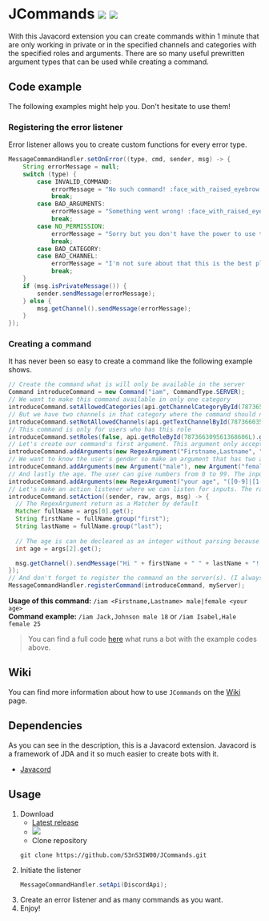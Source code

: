 # JCommands [![](https://img.shields.io/badge/Version-1.4.0-blue)](https://github.com/S3nS3IW00/JCommands) [![](https://img.shields.io/badge/Javadoc-Latest-green)](https://s3ns3iw00.github.io/JCommands/javadoc/)  
With this Javacord extension you can create commands within 1 minute that are only working in private or in the specified channels and categories with the specified roles and arguments.  There are so many useful prewritten argument types that can be used while creating a command.
  
## Code example  
The following examples might help you. Don't hesitate to use them!  
### Registering the error listener  
Error listener allows you to create custom functions for every error type.  
```java  
MessageCommandHandler.setOnError((type, cmd, sender, msg) -> {  
    String errorMessage = null;  
    switch (type) {  
        case INVALID_COMMAND:  
            errorMessage = "No such command! :face_with_raised_eyebrow:";  
            break;  
        case BAD_ARGUMENTS:  
            errorMessage = "Something went wrong! :face_with_raised_eyebrow: Usage: " + cmd.getUsage();  
            break;  
        case NO_PERMISSION:  
            errorMessage = "Sorry but you don't have the power to use this command! :face_with_raised_eyebrow:";  
            break;  
        case BAD_CATEGORY:  
        case BAD_CHANNEL:  
            errorMessage = "I'm not sure about that this is the best place to use this command. :face_with_raised_eyebrow:";  
            break;  
    }  
    if (msg.isPrivateMessage()) {  
        sender.sendMessage(errorMessage);  
    } else {  
        msg.getChannel().sendMessage(errorMessage);  
    }
});  
```  
  
### Creating a command  
It has never been so easy to create a command like the following example shows.  
```java  
// Create the command what is will only be available in the server  
Command introduceCommand = new Command("iam", CommandType.SERVER);  
// We want to make this command available in only one category  
introduceCommand.setAllowedCategories(api.getChannelCategoryById(787365901552451595L).get());  
// But we have two channels in that category where the command should not to work  
introduceCommand.setNotAllowedChannels(api.getTextChannelById(787366035207618573L).get(), api.getTextChannelById(787366059643502644L).get());  
// This command is only for users who has this role  
introduceCommand.setRoles(false, api.getRoleById(787366309561368606L).get());  
// Let's create our command's first argument. This argument only accepts two word separated with comma and started with capitalized letter.  
introduceCommand.addArguments(new RegexArgument("Firstname,Lastname", "(?<first>[A-Z][a-z]+),(?<last>[A-Z][a-z]+)"));  
// We want to know the user's gender so make an argument that has two acceptable values.
introduceCommand.addArguments(new Argument("male"), new Argument("female"));  
// And lastly the age. The user can give numbers from 0 to 99. The input will be converted into Integer.
introduceCommand.addArguments(new RegexArgument("your age", "([0-9]|[1-9][0-9])", Integer.class));  
// Let's make an action listener where we can listen for inputs. The raw array contains the inputs from the user, and the args array contains the converted ones.
introduceCommand.setAction((sender, raw, args, msg) -> {
  // The RegexArgument return as a Matcher by default
  Matcher fullName = args[0].get();  
  String firstName = fullName.group("first");  
  String lastName = fullName.group("last");  
  
  // The age is can be decleared as an integer without parsing because it has been converted
  int age = args[2].get();

  msg.getChannel().sendMessage("Hi " + firstName + " " + lastName + "! As I can see you are " + (age >= 10 && age < 20 ? "" : "not ") + "a teenager.");  
});  
// And don't forget to register the command on the server(s). (I always forget it and never know what's wrong :D)  
MessageCommandHandler.registerCommand(introduceCommand, myServer);
```  
**Usage of this command:** `/iam <Firstname,Lastname> male|female <your age>`  
**Command example:** `/iam Jack,Johnson male 18` or `/iam Isabel,Hale female 25`  
  
> You can find a full code [here](https://github.com/S3nS3IW00/JCommands/blob/master/src/test/java/me/s3ns3iw00/jcommands/TestMain.java) what runs a bot with the example codes above.

## Wiki
You can find more information about how to use `JCommands` on the [Wiki](https://github.com/S3nS3IW00/JCommands/wiki) page.
  
## Dependencies  
As you can see in the description, this is a Javacord extension. Javacord is a framework of JDA and it so much easier to create bots with it.  
- [Javacord](https://github.com/Javacord/Javacord)
  
## Usage  
1. Download
   - [Latest release](https://github.com/S3nS3IW00/JCommands/releases/latest)
   - [![](https://jitpack.io/v/S3nS3IW00/JCommands.svg)](https://jitpack.io/#S3nS3IW00/JCommands)
   - Clone repository
   ```
   git clone https://github.com/S3nS3IW00/JCommands.git  
   ```  
2. Initiate the listener  
   ```java  
   MessageCommandHandler.setApi(DiscordApi);  
   ```  
3. Create an error listener and as many commands as you want.  
4. Enjoy!